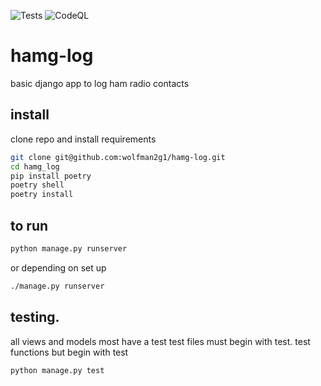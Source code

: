 ![Tests](https://github.com/wolfman2g1/hamg-log/actions/workflows/django.yml/badge.svg)  ![CodeQL](https://github.com/wolfman2g1/hamg-log/actions/workflows/codeql-analysis.yml/badge.svg)
# hamg-log
basic django app to log ham radio contacts

## install
clone repo and install requirements

```bash
git clone git@github.com:wolfman2g1/hamg-log.git
cd hamg_log
pip install poetry
poetry shell
poetry install
```

## to run
```bash
python manage.py runserver
```
or depending on set up

```bash
./manage.py runserver
```

## testing. 
all views and models most have a test
test files must begin with test. test functions but begin with test
```bash
python manage.py test
```

